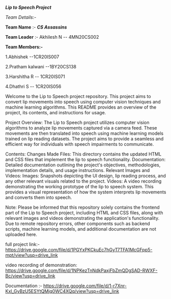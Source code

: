 
***Lip to Speech Project***

*Team Details*:-

  **Team Name** :-  ***CS Assassins***



  **Team Leader** :- Akhilesh N -- 4MN20CS002

  **Team Members:-**
  
  1.Abhishek --1CR20IS007
  
  2.Pratham kalwani --1BY20CS138
  
  3.Harshitha R -- 1CR20IS071
  
  4.Dhathri S -- 1CR20IS056

Welcome to the Lip to Speech project repository. This project aims to convert lip movements into speech using computer vision techniques and machine learning algorithms. This README provides an overview of the project, its contents, and instructions for usage.

Project Overview:
The Lip to Speech project utilizes computer vision algorithms to analyze lip movements captured via a camera feed. These movements are then translated into speech using machine learning models trained on lip reading datasets. The project aims to provide a seamless and efficient way for individuals with speech impairments to communicate.

Contents:
Changes Made Files:
This directory contains the updated HTML and CSS files that implement the lip to speech functionality.
Documentation:
Detailed documentation outlining the project's objectives, methodologies, implementation details, and usage instructions.
Relevant Images and Videos:
Images: Snapshots depicting the UI design, lip reading process, and any other relevant visuals related to the project.
Videos: A video recording demonstrating the working prototype of the lip to speech system. This provides a visual representation of how the system interprets lip movements and converts them into speech.

Note:
Please be informed that this repository solely contains the frontend part of the Lip to Speech project, including HTML and CSS files, along with relevant images and videos demonstrating the application's functionality. Due to remote repository errors, other components such as backend scripts, machine learning models, and additional documentation are not uploaded here.


full project link:-
https://drive.google.com/file/d/1PGYxPKCkuEc7hGyT7TFA1McGFpp5-mpt/view?usp=drive_link

video recording of demonstration:
https://drive.google.com/file/d/1NPKezTnNdkPaxjFbZmQDgSAD-RWXF-Bc/view?usp=drive_link

Documentation :-
https://drive.google.com/file/d/1-r7Xnr-Kxl_GyBzU5ESYtQMjq0WC4XQq/view?usp=drive_link
